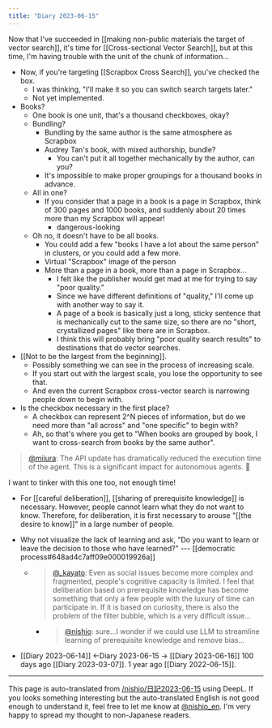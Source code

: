 ```yaml
---
title: "Diary 2023-06-15"
---
```



Now that I've succeeded in [[making non-public materials the target of vector search]], it's time for [[Cross-sectional Vector Search]], but at this time, I'm having trouble with the unit of the chunk of information...
- Now, if you're targeting [[Scrapbox Cross Search]], you've checked the box.
    - I was thinking, "I'll make it so you can switch search targets later."
    - Not yet implemented.
- Books?
    - One book is one unit, that's a thousand checkboxes, okay?
    - Bundling?
        - Bundling by the same author is the same atmosphere as Scrapbox
        - Audrey Tan's book, with mixed authorship, bundle?
            - You can't put it all together mechanically by the author, can you?
        - It's impossible to make proper groupings for a thousand books in advance.
    - All in one?
        - If you consider that a page in a book is a page in Scrapbox, think of 300 pages and 1000 books, and suddenly about 20 times more than my Scrapbox will appear!
            - dangerous-looking
    - Oh no, it doesn't have to be all books.
        - You could add a few "books I have a lot about the same person" in clusters, or you could add a few more.
        - Virtual "Scrapbox" image of the person
        - More than a page in a book, more than a page in Scrapbox...
            - I felt like the publisher would get mad at me for trying to say "poor quality."
            - Since we have different definitions of "quality," I'll come up with another way to say it.
            - A page of a book is basically just a long, sticky sentence that is mechanically cut to the same size, so there are no "short, crystallized pages" like there are in Scrapbox.
            - I think this will probably bring "poor quality search results" to destinations that do vector searches.
- [[Not to be the largest from the beginning]].
    - Possibly something we can see in the process of increasing scale.
    - If you start out with the largest scale, you lose the opportunity to see that.
    - And even the current Scrapbox cross-vector search is narrowing people down to begin with.
- Is the checkbox necessary in the first place?
    - A checkbox can represent 2^N pieces of information, but do we need more than "all across" and "one specific" to begin with?
    - Ah, so that's where you get to "When books are grouped by book, I want to cross-search from books by the same author".


> [@miiura](https://twitter.com/miiura/status/1668799099112660993?s=46&t=gkSZtjGEtUZPO0JCzBxCBw): The API update has dramatically reduced the execution time of the agent. This is a significant impact for autonomous agents. 🤖

I want to tinker with this one too, not enough time!

- For [[careful deliberation]], [[sharing of prerequisite knowledge]] is necessary. However, people cannot learn what they do not want to know. Therefore, for deliberation, it is first necessary to arouse "[[the desire to know]]" in a large number of people.
- Why not visualize the lack of learning and ask, "Do you want to learn or leave the decision to those who have learned?" --- [[democratic process#648ad4c7aff09e000019926a]]
    - > [@_kayato](https://twitter.com/_kayato/status/1669364779142750208): Even as social issues become more complex and fragmented, people's cognitive capacity is limited. I feel that deliberation based on prerequisite knowledge has become something that only a few people with the luxury of time can participate in. If it is based on curiosity, there is also the problem of the filter bubble, which is a very difficult issue...
        - > [@nishio](https://twitter.com/nishio/status/1669380784988487680): sure...I wonder if we could use LLM to streamline learning of prerequisite knowledge and remove bias...


- [[Diary 2023-06-14]] ←Diary 2023-06-15 → [[Diary 2023-06-16]]
100 days ago [[Diary 2023-03-07]].
1 year ago [[Diary 2022-06-15]].
---
This page is auto-translated from [/nishio/日記2023-06-15](https://scrapbox.io/nishio/日記2023-06-15) using DeepL. If you looks something interesting but the auto-translated English is not good enough to understand it, feel free to let me know at [@nishio_en](https://twitter.com/nishio_en). I'm very happy to spread my thought to non-Japanese readers.